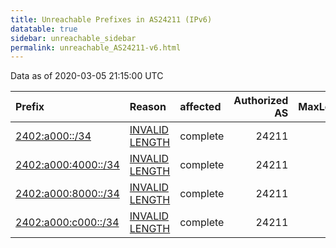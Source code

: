 ```yaml
---
title: Unreachable Prefixes in AS24211 (IPv6)
datatable: true
sidebar: unreachable_sidebar
permalink: unreachable_AS24211-v6.html
---
```


Data as of 2020-03-05 21:15:00 UTC


<div class="datatable-begin"></div>

| Prefix                                                           | Reason                                                                                                        | affected   |   Authorized AS |   MaxLength | Anchor                                       |   unreachable /48s |
|:-----------------------------------------------------------------|:--------------------------------------------------------------------------------------------------------------|:-----------|----------------:|------------:|:---------------------------------------------|-------------------:|
| [2402:a000::/34](https://stat.ripe.net/2402:a000::/34)           | [INVALID LENGTH](https://rpki-validator.ripe.net/announcement-preview?asn=AS24211&prefix=2402:a000::/34)      | complete   |           24211 |          32 | [APNIC](unreachable_APNIC_RPKI_Root-v6.html) |              16384 |
| [2402:a000:4000::/34](https://stat.ripe.net/2402:a000:4000::/34) | [INVALID LENGTH](https://rpki-validator.ripe.net/announcement-preview?asn=AS24211&prefix=2402:a000:4000::/34) | complete   |           24211 |          32 | [APNIC](unreachable_APNIC_RPKI_Root-v6.html) |              16384 |
| [2402:a000:8000::/34](https://stat.ripe.net/2402:a000:8000::/34) | [INVALID LENGTH](https://rpki-validator.ripe.net/announcement-preview?asn=AS24211&prefix=2402:a000:8000::/34) | complete   |           24211 |          32 | [APNIC](unreachable_APNIC_RPKI_Root-v6.html) |              16384 |
| [2402:a000:c000::/34](https://stat.ripe.net/2402:a000:c000::/34) | [INVALID LENGTH](https://rpki-validator.ripe.net/announcement-preview?asn=AS24211&prefix=2402:a000:c000::/34) | complete   |           24211 |          32 | [APNIC](unreachable_APNIC_RPKI_Root-v6.html) |              16384 |

<div class="datatable-end"></div>